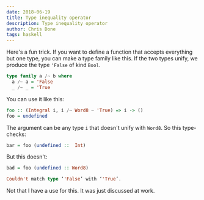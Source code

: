 ```yaml
---
date: 2018-06-19
title: Type inequality operator
description: Type inequality operator
author: Chris Done
tags: haskell
---
```


Here's a fun trick. If you want to define a function that accepts
everything but one type, you can make a type family like this. If the
two types unify, we produce the type `'False` of kind `Bool`.

``` haskell
type family a /~ b where
  a /~ a = 'False
  _ /~ _ = 'True
```

You can use it like this:

``` haskell
foo :: (Integral i, i /~ Word8 ~ 'True) => i -> ()
foo = undefined
```

The argument can be any type `i` that doesn't unify with `Word8`. So
this type-checks:

``` haskell
bar = foo (undefined ::  Int)
```

But this doesn't:

``` haskell
bad = foo (undefined :: Word8)
```

``` haskell
Couldn't match type ‘'False’ with ‘'True’.
```

Not that I have a use for this. It was just discussed at work.
